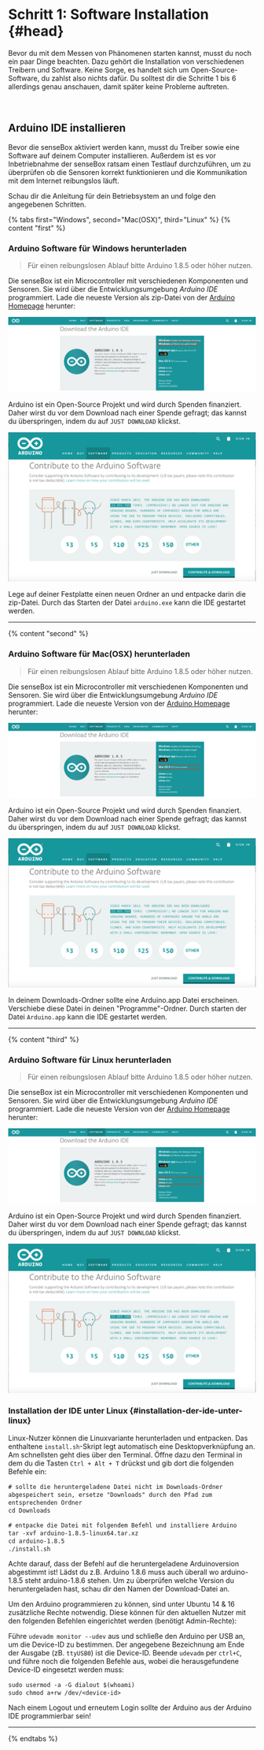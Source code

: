 
# Schritt 1: Software Installation {#head}
 <div class="description">Bevor du mit dem Messen von Phänomenen starten kannst, musst du noch ein paar Dinge beachten. Dazu gehört die Installation von verschiedenen Treibern und Software. Keine Sorge, es handelt sich um Open-Source-Software, du zahlst also nichts dafür. Du solltest dir die Schritte 1 bis 6 allerdings genau anschauen, damit später keine Probleme auftreten. </div>
<div class="line">
    <br>
    <br>
</div>

## Arduino IDE installieren

Bevor die senseBox aktiviert werden kann, musst du Treiber sowie eine Software auf deinem Computer installieren. Außerdem ist es vor Inbetriebnahme der senseBox ratsam einen Testlauf durchzuführen, um zu überprüfen ob die Sensoren korrekt funktionieren und die Kommunikation mit dem Internet reibungslos läuft.

Schau dir die Anleitung für dein Betriebsystem an und folge den angegebenen Schritten.

{% tabs first="Windows", second="Mac(OSX)", third="Linux" %}
{% content "first" %}
### Arduino Software für Windows herunterladen

> Für einen reibungslosen Ablauf bitte Arduino 1.8.5 oder höher nutzen.


Die senseBox ist ein Microcontroller mit verschiedenen Komponenten und Sensoren. Sie wird über die Entwicklungsumgebung _Arduino IDE_ programmiert. Lade die neueste Version als zip-Datei von der [Arduino Homepage](https://www.arduino.cc/en/main/software) herunter:

![ ](../pictures/software-install/arduino-windows-view.png)

Arduino ist ein Open-Source Projekt und wird durch Spenden finanziert. Daher wirst du vor dem Download nach einer Spende gefragt; das kannst du überspringen, indem du auf `JUST DOWNLOAD` klickst.

![ ](../pictures/software-install/arduino-just-download.png)

Lege auf deiner Festplatte einen neuen Ordner an und entpacke darin die zip-Datei. Durch das Starten der Datei `arduino.exe` kann die IDE gestartet werden.  
__________

{% content "second" %}

### Arduino Software für Mac(OSX) herunterladen

> Für einen reibungslosen Ablauf bitte Arduino 1.8.5 oder höher nutzen.

Die senseBox ist ein Microcontroller mit verschiedenen Komponenten und Sensoren. Sie wird über die Entwicklungsumgebung _Arduino IDE_ programmiert. Lade die neueste Version von der [Arduino Homepage](https://www.arduino.cc/en/main/software) herunter:

![ ](../pictures/software-install/arduino-mac-view.png)

Arduino ist ein Open-Source Projekt und wird durch Spenden finanziert. Daher wirst du vor dem Download nach einer Spende gefragt; das kannst du überspringen, indem du auf `JUST DOWNLOAD` klickst.

![ ](../pictures/software-install/arduino-just-download.png)

In deinem Downloads-Ordner sollte eine Arduino.app Datei erscheinen. Verschiebe diese Datei in deinen "Programme"-Ordner. Durch starten der Datei `Arduino.app` kann die IDE gestartet werden. 
___________________


{% content "third" %}

### Arduino Software für Linux herunterladen

> Für einen reibungslosen Ablauf bitte Arduino 1.8.5 oder höher nutzen.

Die senseBox ist ein Microcontroller mit verschiedenen Komponenten und Sensoren. Sie wird über die Entwicklungsumgebung _Arduino IDE_ programmiert. Lade die neueste Version von der [Arduino Homepage](https://www.arduino.cc/en/main/software) herunter:

![ ](../pictures/software-install/arduino-linux-view.png)

Arduino ist ein Open-Source Projekt und wird durch Spenden finanziert. Daher wirst du vor dem Download nach einer Spende gefragt; das kannst du überspringen, indem du auf `JUST DOWNLOAD` klickst.

![ ](../pictures/software-install/arduino-just-download.png)
### Installation der IDE unter Linux {#installation-der-ide-unter-linux}

Linux-Nutzer können die Linuxvariante herunterladen und entpacken. Das enthaltene `install.sh`-Skript legt automatisch eine Desktopverknüpfung an. Am schnellsten geht dies über den Terminal. Öffne dazu den Terminal in dem du die Tasten `Ctrl + Alt + T` drückst und gib dort die folgenden Befehle ein:

```text
# sollte die heruntergeladene Datei nicht im Downloads-Ordner abgespeichert sein, ersetze "Downloads" durch den Pfad zum entsprechenden Ordner
cd Downloads 
```

```text
# entpacke die Datei mit folgendem Befehl und installiere Arduino
tar -xvf arduino-1.8.5-linux64.tar.xz
cd arduino-1.8.5
./install.sh
```
<div class="box_warning">
    <i class="fa fa-exclamation-circle fa-fw" aria-hidden="true" style="color: #f0ad4e"></i>
    Achte darauf, dass der Befehl auf die heruntergeladene Arduinoversion abgestimmt ist! Lädst du z.B. Arduino 1.8.6 muss auch überall wo arduino-1.8.5 steht arduino-1.8.6 stehen. Um zu überprüfen welche Version du heruntergeladen hast, schau dir den Namen der Download-Datei an.
</div>

Um den Arduino programmieren zu können, sind unter Ubuntu 14 & 16 zusätzliche Rechte notwendig. Diese können für den aktuellen Nutzer mit den folgenden Befehlen eingerichtet werden \(benötigt Admin-Rechte\):

Führe `udevadm monitor --udev` aus und schließe den Arduino per USB an, um die Device-ID zu bestimmen. Der angegebene Bezeichnung am Ende der Ausgabe \(zB. `ttyUSB0`\) ist die Device-ID. Beende `udevadm` per `ctrl+C`, und führe noch die folgenden Befehle aus, wobei die herausgefundene Device-ID eingesetzt werden muss:

```text
sudo usermod -a -G dialout $(whoami)
sudo chmod a+rw /dev/<device-id>
```

Nach einem Logout und erneutem Login sollte der Arduino aus der Arduino IDE programmierbar sein!
___________

{% endtabs %}



